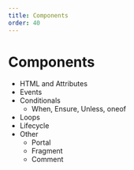 ```yaml
---
title: Components
order: 40
---
```

# Components

- HTML and Attributes
- Events
- Conditionals
  - When, Ensure, Unless, oneof
- Loops
- Lifecycle
- Other
  - Portal
  - Fragment
  - Comment
